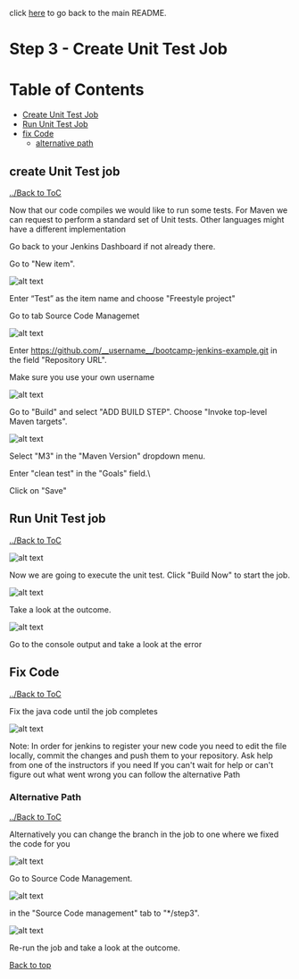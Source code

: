 click [here](../README.md) to go back to the main README. 

# Step 3 - Create Unit Test Job

# Table of Contents
- [Create Unit Test Job](#create-unit-test-job)
- [Run Unit Test Job](#run-unit-test-job)
- [fix Code](#fix-code)
  - [alternative path](#alternative-path)

## create Unit Test job

[../Back to ToC](#table-of-contents)

Now that our code compiles we would like to run some tests. For Maven we can request to perform a standard set of Unit tests. Other languages might have a different implementation

Go back to your Jenkins Dashboard if not already there.

Go to "New item". 

![alt text](/docs/images/Step3/Step3-1.png "Logo Title Text 1")

Enter “Test” as the item name and choose "Freestyle project"

Go to tab Source Code Managemet

![alt text](/docs/images/Step3/Step3-2.png "Logo Title Text 1")

Enter https://github.com/__username__/bootcamp-jenkins-example.git in the field "Repository URL".

Make sure you use your own username

![alt text](/docs/images/Step3/Step3-3.png "Logo Title Text 1")

Go to "Build" and select "ADD BUILD STEP". 
Choose "Invoke top-level Maven targets".

![alt text](/docs/images/Step3/Step3-4.png "Logo Title Text 1")

Select "M3" in the "Maven Version" dropdown menu.

Enter "clean test" in the "Goals" field.\

Click on "Save"

## Run Unit Test job

[../Back to ToC](#table-of-contents)

![alt text](/docs/images/Step3/Step3-5.png "Logo Title Text 1")

Now we are going to execute the unit test. Click "Build Now" to start the job.


![alt text](/docs/images/Step3/Step3-6.png "Logo Title Text 1")

Take a look at the outcome.

![alt text](/docs/images/Step3/Step3-7.png "Logo Title Text 1")

Go to the console output and take a look at the error

## Fix Code

[../Back to ToC](#table-of-contents)

Fix the java code until the job completes

![alt text](/docs/images/Step3/Step3-8.png "Logo Title Text 1")

Note: 
In order for jenkins to register your new code you need to edit the file locally, commit the changes and push them to your repository. 
Ask help from one of the instructors if you need
If you can't wait for help or can't figure out what went wrong you can follow the alternative Path


### Alternative Path

[../Back to ToC](#table-of-contents)

Alternatively you can change the branch in the job to one where we fixed the code for you

![alt text](/docs/images/Step3/Step3-alt-1.png "Logo Title Text 1")

Go to Source Code Management.

![alt text](/docs/images/Step3/Step3-alt-2.png "Logo Title Text 1")

in the "Source Code management" tab to "*/step3".

![alt text](/docs/images/Step3/Step3-alt-3.png "Logo Title Text 1")

Re-run the job and take a look at the outcome.


[Back to top](#table-of-contents)